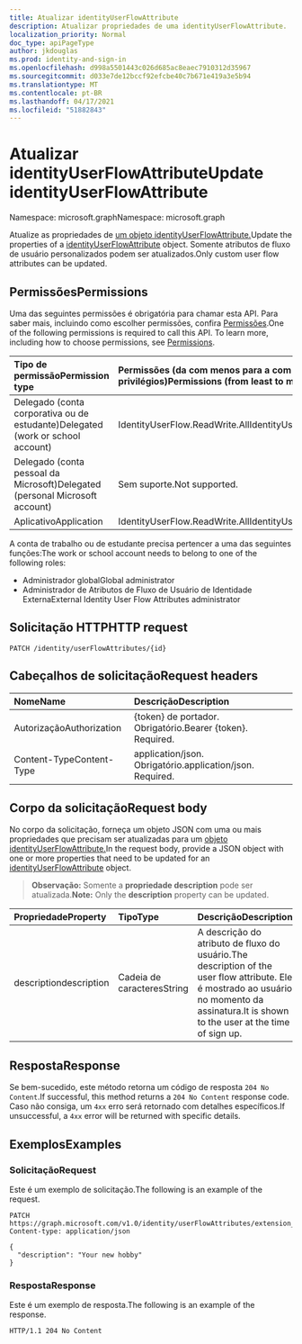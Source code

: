 ```yaml
---
title: Atualizar identityUserFlowAttribute
description: Atualizar propriedades de uma identityUserFlowAttribute.
localization_priority: Normal
doc_type: apiPageType
author: jkdouglas
ms.prod: identity-and-sign-in
ms.openlocfilehash: d998a5501443c026d685ac8eaec7910312d35967
ms.sourcegitcommit: d033e7de12bccf92efcbe40c7b671e419a3e5b94
ms.translationtype: MT
ms.contentlocale: pt-BR
ms.lasthandoff: 04/17/2021
ms.locfileid: "51882843"
---
```

# <a name="update-identityuserflowattribute"></a><span data-ttu-id="07da4-103">Atualizar identityUserFlowAttribute</span><span class="sxs-lookup"><span data-stu-id="07da4-103">Update identityUserFlowAttribute</span></span>

<span data-ttu-id="07da4-104">Namespace: microsoft.graph</span><span class="sxs-lookup"><span data-stu-id="07da4-104">Namespace: microsoft.graph</span></span>

<span data-ttu-id="07da4-105">Atualize as propriedades de [um objeto identityUserFlowAttribute.](../resources/identityuserflowattribute.md)</span><span class="sxs-lookup"><span data-stu-id="07da4-105">Update the properties of a [identityUserFlowAttribute](../resources/identityuserflowattribute.md) object.</span></span> <span data-ttu-id="07da4-106">Somente atributos de fluxo de usuário personalizados podem ser atualizados.</span><span class="sxs-lookup"><span data-stu-id="07da4-106">Only custom user flow attributes can be updated.</span></span>

## <a name="permissions"></a><span data-ttu-id="07da4-107">Permissões</span><span class="sxs-lookup"><span data-stu-id="07da4-107">Permissions</span></span>

<span data-ttu-id="07da4-p102">Uma das seguintes permissões é obrigatória para chamar esta API. Para saber mais, incluindo como escolher permissões, confira [Permissões](/graph/permissions-reference).</span><span class="sxs-lookup"><span data-stu-id="07da4-p102">One of the following permissions is required to call this API. To learn more, including how to choose permissions, see [Permissions](/graph/permissions-reference).</span></span>

|<span data-ttu-id="07da4-110">Tipo de permissão</span><span class="sxs-lookup"><span data-stu-id="07da4-110">Permission type</span></span>      | <span data-ttu-id="07da4-111">Permissões (da com menos para a com mais privilégios)</span><span class="sxs-lookup"><span data-stu-id="07da4-111">Permissions (from least to most privileged)</span></span>              |
|:--------------------|:---------------------------------------------------------|
|<span data-ttu-id="07da4-112">Delegado (conta corporativa ou de estudante)</span><span class="sxs-lookup"><span data-stu-id="07da4-112">Delegated (work or school account)</span></span>|<span data-ttu-id="07da4-113">IdentityUserFlow.ReadWrite.All</span><span class="sxs-lookup"><span data-stu-id="07da4-113">IdentityUserFlow.ReadWrite.All</span></span>|
|<span data-ttu-id="07da4-114">Delegado (conta pessoal da Microsoft)</span><span class="sxs-lookup"><span data-stu-id="07da4-114">Delegated (personal Microsoft account)</span></span>| <span data-ttu-id="07da4-115">Sem suporte.</span><span class="sxs-lookup"><span data-stu-id="07da4-115">Not supported.</span></span>|
|<span data-ttu-id="07da4-116">Aplicativo</span><span class="sxs-lookup"><span data-stu-id="07da4-116">Application</span></span>| <span data-ttu-id="07da4-117">IdentityUserFlow.ReadWrite.All</span><span class="sxs-lookup"><span data-stu-id="07da4-117">IdentityUserFlow.ReadWrite.All</span></span>|

<span data-ttu-id="07da4-118">A conta de trabalho ou de estudante precisa pertencer a uma das seguintes funções:</span><span class="sxs-lookup"><span data-stu-id="07da4-118">The work or school account needs to belong to one of the following roles:</span></span>

* <span data-ttu-id="07da4-119">Administrador global</span><span class="sxs-lookup"><span data-stu-id="07da4-119">Global administrator</span></span>
* <span data-ttu-id="07da4-120">Administrador de Atributos de Fluxo de Usuário de Identidade Externa</span><span class="sxs-lookup"><span data-stu-id="07da4-120">External Identity User Flow Attributes administrator</span></span>

## <a name="http-request"></a><span data-ttu-id="07da4-121">Solicitação HTTP</span><span class="sxs-lookup"><span data-stu-id="07da4-121">HTTP request</span></span>

<!-- { "blockType": "ignored" } -->

```http
PATCH /identity/userFlowAttributes/{id}
```

## <a name="request-headers"></a><span data-ttu-id="07da4-122">Cabeçalhos de solicitação</span><span class="sxs-lookup"><span data-stu-id="07da4-122">Request headers</span></span>

|<span data-ttu-id="07da4-123">Nome</span><span class="sxs-lookup"><span data-stu-id="07da4-123">Name</span></span>|<span data-ttu-id="07da4-124">Descrição</span><span class="sxs-lookup"><span data-stu-id="07da4-124">Description</span></span>|
|:---------------|:----------|
|<span data-ttu-id="07da4-125">Autorização</span><span class="sxs-lookup"><span data-stu-id="07da4-125">Authorization</span></span>|<span data-ttu-id="07da4-p103">{token} de portador. Obrigatório.</span><span class="sxs-lookup"><span data-stu-id="07da4-p103">Bearer {token}. Required.</span></span>|
|<span data-ttu-id="07da4-128">Content-Type</span><span class="sxs-lookup"><span data-stu-id="07da4-128">Content-Type</span></span>|<span data-ttu-id="07da4-p104">application/json. Obrigatório.</span><span class="sxs-lookup"><span data-stu-id="07da4-p104">application/json. Required.</span></span>|

## <a name="request-body"></a><span data-ttu-id="07da4-131">Corpo da solicitação</span><span class="sxs-lookup"><span data-stu-id="07da4-131">Request body</span></span>

<span data-ttu-id="07da4-132">No corpo da solicitação, forneça um objeto JSON com uma ou mais propriedades que precisam ser atualizadas para um [objeto identityUserFlowAttribute.](../resources/identityuserflowattribute.md)</span><span class="sxs-lookup"><span data-stu-id="07da4-132">In the request body, provide a JSON object with one or more properties that need to be updated for an [identityUserFlowAttribute](../resources/identityuserflowattribute.md) object.</span></span>

><span data-ttu-id="07da4-133">**Observação:** Somente a **propriedade description** pode ser atualizada.</span><span class="sxs-lookup"><span data-stu-id="07da4-133">**Note:** Only the **description** property can be updated.</span></span>

|<span data-ttu-id="07da4-134">Propriedade</span><span class="sxs-lookup"><span data-stu-id="07da4-134">Property</span></span>|<span data-ttu-id="07da4-135">Tipo</span><span class="sxs-lookup"><span data-stu-id="07da4-135">Type</span></span>|<span data-ttu-id="07da4-136">Descrição</span><span class="sxs-lookup"><span data-stu-id="07da4-136">Description</span></span>|
|:---------------|:--------|:----------|
|<span data-ttu-id="07da4-137">description</span><span class="sxs-lookup"><span data-stu-id="07da4-137">description</span></span>|<span data-ttu-id="07da4-138">Cadeia de caracteres</span><span class="sxs-lookup"><span data-stu-id="07da4-138">String</span></span>|<span data-ttu-id="07da4-139">A descrição do atributo de fluxo do usuário.</span><span class="sxs-lookup"><span data-stu-id="07da4-139">The description of the user flow attribute.</span></span> <span data-ttu-id="07da4-140">Ele é mostrado ao usuário no momento da assinatura.</span><span class="sxs-lookup"><span data-stu-id="07da4-140">It is shown to the user at the time of sign up.</span></span>|

## <a name="response"></a><span data-ttu-id="07da4-141">Resposta</span><span class="sxs-lookup"><span data-stu-id="07da4-141">Response</span></span>

<span data-ttu-id="07da4-142">Se bem-sucedido, este método retorna um código de resposta `204 No Content`.</span><span class="sxs-lookup"><span data-stu-id="07da4-142">If successful, this method returns a `204 No Content` response code.</span></span> <span data-ttu-id="07da4-143">Caso não consiga, um `4xx` erro será retornado com detalhes específicos.</span><span class="sxs-lookup"><span data-stu-id="07da4-143">If unsuccessful, a `4xx` error will be returned with specific details.</span></span>

## <a name="examples"></a><span data-ttu-id="07da4-144">Exemplos</span><span class="sxs-lookup"><span data-stu-id="07da4-144">Examples</span></span>

### <a name="request"></a><span data-ttu-id="07da4-145">Solicitação</span><span class="sxs-lookup"><span data-stu-id="07da4-145">Request</span></span>

<span data-ttu-id="07da4-146">Este é um exemplo de solicitação.</span><span class="sxs-lookup"><span data-stu-id="07da4-146">The following is an example of the request.</span></span>

<!-- {
  "blockType": "request",
  "name": "update_userFlowAttributes"
}
-->

``` http
PATCH https://graph.microsoft.com/v1.0/identity/userFlowAttributes/extension_d09380e2b4c642b9a203fb816a04a7ad_Hobby
Content-type: application/json

{
  "description": "Your new hobby"
}
```

### <a name="response"></a><span data-ttu-id="07da4-147">Resposta</span><span class="sxs-lookup"><span data-stu-id="07da4-147">Response</span></span>

<span data-ttu-id="07da4-148">Este é um exemplo de resposta.</span><span class="sxs-lookup"><span data-stu-id="07da4-148">The following is an example of the response.</span></span>

<!-- {
  "blockType": "response",
  "truncated": true
} -->

```http
HTTP/1.1 204 No Content
```
